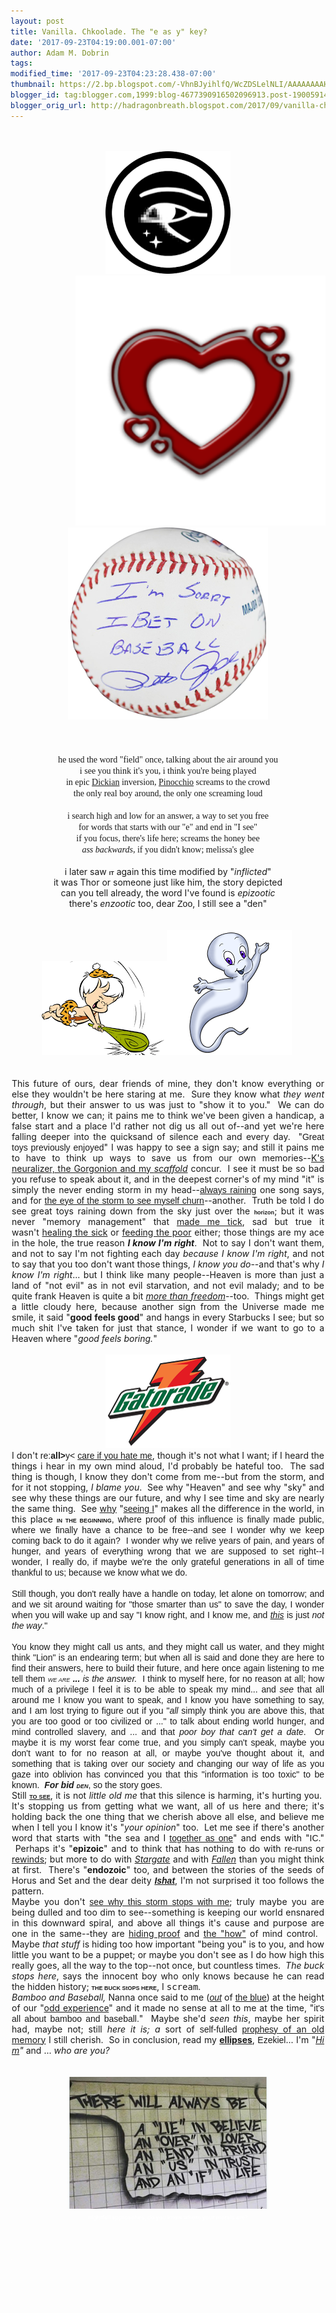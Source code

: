 ```yaml
---
layout: post
title: Vanilla. Chkoolade. The "e as y" key?
date: '2017-09-23T04:19:00.001-07:00'
author: Adam M. Dobrin
tags: 
modified_time: '2017-09-23T04:23:28.438-07:00'
thumbnail: https://2.bp.blogspot.com/-VhnBJyihlfQ/WcZDSLelNLI/AAAAAAAAH5Q/_7XfUW9zliYwx6HgP1GMFTf0I-0UxRcxACK4BGAYYCw/s72-c/image-774479.png
blogger_id: tag:blogger.com,1999:blog-4677390916502096913.post-1900591463164277153
blogger_orig_url: http://hadragonbreath.blogspot.com/2017/09/vanilla-chkoolade-e-as-y-key.html
---
```


<div dir="ltr"><div class="gmail_quote"><br /><div dir="ltr"><div class="gmail_quote"><div dir="ltr"><div class="gmail_quote"><br /><div dir="ltr"><div class="gmail_quote"><div dir="ltr"><div style="text-align: center;"><a href="http://hyamdai.reallyhim.com/"><img alt="" border="0" height="196" id="BLOGGER_PHOTO_ID_6468931894362059954" src="reqs/2.bp.blogspot.com/-VhnBJyihlfQ/WcZDSLelNLI/AAAAAAAAH5Q/_7XfUW9zliYwx6HgP1GMFTf0I-0UxRcxACK4BGAYYCw/s200/image-774479.png" width="200" /></a></div><div style="text-align: right;"><a href="http://valentine.reallyhim.com/"><img alt="" border="0" height="400" id="BLOGGER_PHOTO_ID_6468931908929460786" src="reqs/3.bp.blogspot.com/-0Eky69gaMiw/WcZDTBvuGjI/AAAAAAAAH5Y/r-wnNDfBEsgI0OQrxqI3cgVZLgc5Pk_2QCK4BGAYYCw/s400/image-778471.png" width="400" /></a></div><div style="text-align: center;"><a href="http://who.reallyhim.com/"><img alt="" border="0" id="BLOGGER_PHOTO_ID_6468931927537814658" src="reqs/4.bp.blogspot.com/-DhLVWxiMVCk/WcZDUHETDII/AAAAAAAAH5g/SeyMLbinLZsT7c5ZosfcSmgVFGcmohfRQCK4BGAYYCw/s320/image-782524.png" /></a></div><div style="text-align: center;"><br /></div><div style="text-align: center;"><br /></div><div style="text-align: center;"><br /></div></div><div hspace="streak-pt-mark" style="max-height: 1px;"><img alt="" src="reqs/mailfoogae.appspot.com/t?sender=aYWRhbUBmcm9tdGhlbWFjaGluZS5vcmc%3D&amp;type=zerocontent&amp;guid=faff6688-f293-473a-964a-1abd2a6e7d51" style="max-height: 0px; overflow: hidden; width: 0px;" /><span style="color: white; font-size: xx-small;">ᐧ</span></div></div><div dir="ltr"><div style="text-align: center;"><span style="font-family: times new roman, serif;">he used the word "field" once, talking about the air around you</span></div><div style="text-align: center;"><span style="font-family: times new roman, serif;">i see you think it's you, i think you're being played</span></div><div style="text-align: center;"><span style="font-family: times new roman, serif;">in epic <a href="http://who.reallyhim.com/" target="_blank">Dickian</a> inversion, <a href="http://hyamdai.reallyhim.com/" target="_blank">Pinocchio</a>&nbsp;screams to the crowd</span></div><div style="text-align: center;"><span style="font-family: times new roman, serif;">the only real boy around, the only one screaming loud</span></div><div style="text-align: center;"><span style="font-family: times new roman, serif;"><br /></span></div><div style="text-align: center;"><span style="font-family: times new roman, serif;">i search high and low for an answer, a way to set you free</span></div><div style="text-align: center;"><span style="font-family: times new roman, serif;">for words that starts with our "e" and end in "I see"</span></div><div style="text-align: center;"><span style="font-family: times new roman, serif;">if you focus, there's life here; screams the honey bee</span></div><div style="text-align: center;"><span style="font-family: times new roman, serif;"><i>ass backwards</i>, if you didn't know; melissa's glee</span></div><div style="text-align: center;"><span style="font-family: times new roman, serif;"><br /></span></div><div style="text-align: center;">i later saw&nbsp;<b><span style="font-family: arial black, sans-serif; font-size: xx-small;">IT</span></b>&nbsp;again this time modified by "<i>inflicted</i>"</div><div style="text-align: center;">it was Thor or someone just like him, the story depicted</div><div style="text-align: center;">can you tell already, the word I've found is <i>epizootic</i></div><div style="text-align: center;">there's&nbsp;<i>enzootic&nbsp;</i>too, dear&nbsp;<span style="font-family: comic sans ms, sans-serif;">Zoo</span>, I still see a "den"</div><div style="text-align: center;"><br /></div><div style="text-align: center;"><br /></div><div style="text-align: center;"><a href="http://ender.reallyhim.com/"><img alt="" border="0" height="150" id="BLOGGER_PHOTO_ID_6468931947108536642" src="reqs/1.bp.blogspot.com/-QcvBaQNlcGA/WcZDVP-UkUI/AAAAAAAAH5o/w4W_JO8tt54YXxDottKoItm-4L5uomalQCK4BGAYYCw/s200/image-786255.png" width="200" /></a><a href="http://valentine.reallyhim.com/"><img alt="" border="0" height="200" id="BLOGGER_PHOTO_ID_6468931962358265634" src="reqs/1.bp.blogspot.com/-IGGhjkstre4/WcZDWIyI9yI/AAAAAAAAH5w/sOgJMFa19q0I06eq9dOt_koJjBgDpjKqQCK4BGAYYCw/s200/image-790070.png" width="200" /></a>&nbsp;</div><div style="text-align: center;"><br /><br /></div><div style="text-align: center;"><center><div style="text-align: justify; width: 500px;"><div>This future of ours, dear friends of mine, they don't know everything or else they wouldn't be here staring at me.&nbsp; Sure they know what&nbsp;<em>they went through</em>, but their answer to us was just to "show it to you." &nbsp;We can do better, I know we can; it pains me to think we've been given a handicap, a false start and a place I'd rather not dig us all out of--and yet we're here falling deeper into the quicksand of silence each and every day. &nbsp;"<span style="font-family: &quot;comic sans ms&quot; , sans-serif;">Great toys previously enjoyed</span>" I was happy to see a sign say; and still it pains me to have to think up ways to save us from our own memories--<a href="http://scaffold.reallyhim.com/" target="_blank">K's neuralizer, the Gorgonion and my&nbsp;<em>scaffold</em></a>&nbsp;concur.&nbsp; I see it must be so bad you refuse to speak about it, and in the deepest corner's of my mind "it" is simply the never ending storm in my head--<span style="font-family: arial narrow, sans-serif;"><a href="https://www.youtube.com/watch?v=v4V2gaCCQh4" target="_blank">always raining</a></span> one song says, and for&nbsp;<a href="http://hyamdai.reallyhim.com/" target="_blank"><span style="font-family: &quot;arial black&quot; , sans-serif;">the eye of the storm to see myself churn</span></a>--another.&nbsp; Truth be told I do see great toys raining down from the sky just over the <b><span style="font-family: arial black, sans-serif; font-size: xx-small;">horizon</span></b>; but it was never "memory management" that&nbsp;<a href="http://bethesda.reallyhim.com/" target="_blank">made me tick</a>, sad but true it wasn't&nbsp;<a href="http://who.reallyhim.com/" target="_blank">healing the sick</a>&nbsp;or&nbsp;<a href="http://bereshit.reallyhim.com/" target="_blank">feeding the poor</a>&nbsp;either; those things are my ace in the hole, the true reason&nbsp;<strong><em>I know I'm right</em></strong>.&nbsp; Not to say I don't want them, and not to say I'm not fighting each day&nbsp;<em>because I know I'm right</em>, and not to say that you too don't want those things,&nbsp;<em>I</em>&nbsp;<em>know you do</em>--and that's why&nbsp;<em>I know I'm right</em>... but I think like many people--Heaven is more than just a land of "not evil" as in not evil starvation, and not evil malady; and to be quite frank Heaven is quite a bit&nbsp;<em><a href="http://gate.reallyhim.com/" target="_blank">more than freedom</a></em>--too.&nbsp; Things might get a little cloudy here, because another sign from the Universe made me smile, it said "<strong>good feels good</strong>" and hangs in every Starbucks I see; but so much shit I've taken for just that stance, I wonder if we want to go to a Heaven where "<em>good feels boring.</em>"</div><div><br /></div><div style="text-align: center;"><a href="http://who.reallyhim.com/"><img alt="" border="0" height="150" id="BLOGGER_PHOTO_ID_6468931974243091554" src="reqs/1.bp.blogspot.com/-z51bsSWsPpk/WcZDW1DtBGI/AAAAAAAAH54/vpfkDmiAVUIAsV-jCTaRhugjsgr35ClXwCK4BGAYYCw/s200/image-793610.png" width="200" /></a></div><div></div><div>I don't&nbsp;<span style="font-family: &quot;comic sans ms&quot; , sans-serif;">re:<strong>all&gt;</strong>y&lt;</span>&nbsp;<span style="font-family: &quot;arial black&quot; , sans-serif;"><a href="http://who.reallyhim.com/" target="_blank">care if you hate me</a></span>, though it's not what I want; if I heard the things i hear in my own mind aloud, I'd probably be hateful too.&nbsp; The sad thing is though, I know they don't come from me--but from the storm, and for it not stopping,&nbsp;<em>I blame you</em>.&nbsp; See why "Heaven" and see why "sky" and see why these things are our future, and why I see time and sky are nearly the same thing.&nbsp; See&nbsp;<a href="http://ender.reallyhim.com/" target="_blank">why</a>&nbsp;"<span style="font-family: &quot;comic sans ms&quot; , sans-serif;"><a href="http://valentine.reallyhim.com/" target="_blank">seeing I</a></span>" makes all the difference in the world, in this place&nbsp;<span style="font-family: &quot;arial black&quot; , sans-serif;"><strong><span style="font-size: xx-small;">IN THE BEGINNING</span></strong>,&nbsp;</span><span style="font-family: &quot;arial&quot; , &quot;helvetica&quot; , sans-serif;">where proof of this influence is finally made public, where we finally have a chance to be free--and see I wonder why we keep coming back to do it again?&nbsp; I wonder why we relive years of pain, and years of hunger, and years of everything wrong that we are supposed to set right--I wonder, I really do, if maybe we're the only grateful generations in all of time thankful to us; because we know what we do.</span></div><div><span style="font-family: &quot;arial&quot; , &quot;helvetica&quot; , sans-serif;"><br /></span></div><div><span style="font-family: arial, helvetica, sans-serif;">Still though, you don't really have a handle on today, let alone on tomorrow; and and we sit around waiting for "those smarter than us" to save the day, I wonder when you will wake up and say "I know right, and I know me, and&nbsp;</span><i><span style="font-family: arial narrow, sans-serif;"><a href="http://threetag.reallyhim.com/" target="_blank">this</a></span></i><span style="font-family: arial, helvetica, sans-serif;">&nbsp;is just&nbsp;</span><i style="font-family: arial,helvetica,sans-serif;">not the way</i><span style="font-family: arial, helvetica, sans-serif;">."</span></div><div><span style="font-family: &quot;arial&quot; , &quot;helvetica&quot; , sans-serif;"><br /></span></div><div><span style="font-family: arial, helvetica, sans-serif;">You know they might call us ants, and they might call us water, and they might think "Lion" is an endearing term; but when all is said and done they are here to find their answers, here to build their future, and here once again listening to me tell them&nbsp;</span><span style="font-family: arial black, sans-serif; font-size: xx-small; font-style: italic;">WE ARE</span><i style="font-family: arial,helvetica,sans-serif;">&nbsp;</i><b style="font-family: arial,helvetica,sans-serif; font-style: italic;">...</b><i style="font-family: arial,helvetica,sans-serif;">&nbsp;is the answer. &nbsp;</i><span style="font-family: arial, helvetica, sans-serif;">I think to myself here, for no reason at all; how much of a privilege&nbsp;I feel it is to be able to speak my mind... and <i>see</i> that all around me I know you want to speak, and I know you have something&nbsp;to say, and I am lost trying to figure out if you "</span><i style="font-family: arial,helvetica,sans-serif;">all&nbsp;</i><span style="font-family: arial, helvetica, sans-serif;">simply think you are above this, that you are too good or too civilized or ..." to talk about ending world hunger, and mind controlled slavery, and ... and that&nbsp;</span><i><span style="font-family: comic sans ms, sans-serif;">poor boy that can't get a date</span></i><span style="font-family: arial, helvetica, sans-serif;">.&nbsp; Or maybe it is my worst fear come true, and you simply can't speak, maybe you don't want to for&nbsp;</span><span style="font-family: comic sans ms, sans-serif;">no reason at all,&nbsp;</span><span style="font-family: arial, helvetica, sans-serif;">or maybe you've thought about it, and something that is taking over our society and changing our way of life as you gaze into oblivion has convinced you that this "information is too toxic" to be known. &nbsp;</span><i><b><span style="font-family: arial, helvetica, sans-serif;">For bid </span><span style="font-family: arial black, sans-serif; font-size: xx-small;">DEN</span></b></i><span style="font-family: arial, helvetica, sans-serif;">, so the story goes.&nbsp;</span></div><div></div><div>Still <b><span style="font-family: arial black, sans-serif; font-size: xx-small;"><a href="http://ver.reallyhim.com/" target="_blank">TO SEE</a></span></b>, it is not <i>little old me</i> that this silence is harming, it's hurting you.&nbsp; It's stopping us from getting what we want, all of us here and there; it's holding back the one thing that we cherish above all else, and believe me when I tell you I know it's "<i>your opinion</i>" too.&nbsp; Let me see if there's another word that starts with "the sea and I <span style="font-family: arial narrow, sans-serif;"><a href="https://www.youtube.com/watch?v=rn_YodiJO6k" target="_blank">together as one</a></span>" and ends with "<span style="font-family: &quot;arial black&quot; , sans-serif;">IC</span>." &nbsp;Perhaps it's "<strong>epizoic</strong>" and to think that has nothing to do with <span style="font-family: comic sans ms, sans-serif;">re-runs</span> or <a href="http://threetag.reallyhim.com/" target="_blank">rewinds</a>; but more to do with<em>&nbsp;<a href="http://valentine.reallyhim.com/" target="_blank">Stargate</a></em>&nbsp;and with&nbsp;<em><a href="http://ender.reallyhim.com/" target="_blank">Fallen</a></em>&nbsp;than you might think at first.&nbsp; There's "<strong>endozoic</strong>" too, and between the stories of the seeds of Horus and Set and the dear deity&nbsp;<em><strong><span style="font-family: &quot;arial black&quot; , sans-serif;"><a href="http://hadragonbreath.blogspot.com/2017/09/yankee-doodle-went-to-win-riding-on-one.html" target="_blank">Ishat</a></span></strong></em>, I'm not surprised it too follows the pattern.&nbsp;</div><div></div><div>Maybe you don't&nbsp;<span style="font-family: &quot;arial black&quot; , sans-serif;"><a href="http://valentine.reallyhim.com/" target="_blank">see why this storm stops with me</a></span>; truly maybe you are being dulled and too dim to see--something is keeping our world ensnared in this downward spiral, and above all things it's cause and purpose are one in the same--they are&nbsp;<a href="http://bereshit.reallyhim.com/" target="_blank">hiding proof</a>&nbsp;and&nbsp;<a href="http://ender.reallyhim.com/" target="_blank">the "how"</a>&nbsp;of mind control. &nbsp; Maybe&nbsp;<em>that stuff&nbsp;</em>is hiding too how important "being you" is to you, and how little you want to be a puppet; or maybe you don't see as I do how high this really goes, all the way to the top--not once, but countless times.&nbsp; <i>The buck stops here</i>, says the innocent boy who only knows because he can read the hidden history; <span style="font-family: arial black, sans-serif; font-size: xx-small;"><b>THE BUCK StOPS HERE</b></span>, I&nbsp;<span style="font-family: monospace, monospace;">scream</span>.</div><div></div><div><i>Bamboo and Baseball,</i> Nanna once said to me (<i><span style="font-family: arial narrow, sans-serif;"><a href="https://www.youtube.com/watch?v=7kWTHw_-FWc" target="_blank">out</a></span></i> of <a href="http://cyan.reallyhim.com/" target="_blank"><span style="font-family: comic sans ms, sans-serif;">the blue</span></a>) at the height of our "<a href="http://bit.ly/2xlCpTd" target="_blank">odd experience</a>" and it made no sense at all to me at the time, "<span style="font-family: comic sans ms, sans-serif;">it's all about bamboo and baseball.</span>" &nbsp;Maybe she'd <i>seen this</i>, maybe her spirit had, maybe not; still <i>here it is; a </i>sort of <span style="font-family: comic sans ms, sans-serif;">self-fulled <a href="https://www.google.com/search?q=reverse+engineering+revelation+%2Bsite%3Asilenceandbetrayal.wordpress.com&amp;rlz=1CAACAR_enUS749US749&amp;oq=reverse+engineering+revelation+%2Bsite%3Asilenceandbetrayal.wordpress.com&amp;aqs=chrome..69i57.10085j0j9&amp;sourceid=chrome&amp;ie=UTF-8" target="_blank">prophesy</a></span><a href="https://www.google.com/search?q=reverse+engineering+revelation+%2Bsite%3Asilenceandbetrayal.wordpress.com&amp;rlz=1CAACAR_enUS749US749&amp;oq=reverse+engineering+revelation+%2Bsite%3Asilenceandbetrayal.wordpress.com&amp;aqs=chrome..69i57.10085j0j9&amp;sourceid=chrome&amp;ie=UTF-8" target="_blank"> of an old memory</a> I still cherish.&nbsp; So in conclusion, read my&nbsp;<strong><a href="http://who.reallyhim.com/" target="_blank">ellipses</a></strong>,&nbsp;<span style="font-family: &quot;arial black&quot; , sans-serif;">Ezekiel</span>... I'm "<i><a href="http://reallyhim.com/" target="_blank">Hi m</a>"</i>&nbsp;and ...&nbsp;<em>who are you?</em>&nbsp;</div><div><br /></div><div><br /></div><div style="text-align: center;"><a href="http://cyan.reallyhim.com/"><img alt="" border="0" id="BLOGGER_PHOTO_ID_6468931992860960946" src="reqs/3.bp.blogspot.com/-OVlYgYoikTo/WcZDX6ajKLI/AAAAAAAAH6A/ujtAXKnivzkUpujTxWS9dsMx5Py3hcISwCK4BGAYYCw/s320/image-797221.png" /></a></div><div style="text-align: center;"><b><span style="color: white; font-size: xx-small;">nightfall approaches, do you know where your morals are?</span></b></div></div></center></div><div style="text-align: center;"><span style="color: white;"><br /></span></div><div><br /></div><div><br /></div></div><div hspace="streak-pt-mark" style="max-height: 1px;"><img alt="" src="reqs/mailfoogae.appspot.com/t?sender=aYWRhbUBmcm9tdGhlbWFjaGluZS5vcmc%3D&amp;type=zerocontent&amp;guid=76f1a410-9483-4b56-9cbf-fde778d5910f" style="max-height: 0px; overflow: hidden; width: 0px;" /><span style="color: white; font-size: xx-small;">ᐧ</span></div><div><span style="color: white; font-size: xx-small;"><br /></span></div></div><div hspace="streak-pt-mark" style="max-height: 1px;"><img alt="" src="reqs/mailfoogae.appspot.com/t?sender=aYWRhbUBmcm9tdGhlbWFjaGluZS5vcmc%3D&amp;type=zerocontent&amp;guid=05745a0d-98ef-46c1-a80b-54d34384dd96" style="max-height: 0px; overflow: hidden; width: 0px;" /><span style="color: white; font-size: xx-small;">ᐧ</span></div></div><br /></div><div hspace="streak-pt-mark" style="max-height: 1px;"><img alt="" src="reqs/mailfoogae.appspot.com/t?sender=aYWRhbUBmcm9tdGhlbWFjaGluZS5vcmc%3D&amp;type=zerocontent&amp;guid=8288ba44-451f-466b-bc7a-185ce09acc2e" style="max-height: 0px; overflow: hidden; width: 0px;" /><span style="color: white; font-size: xx-small;">ᐧ</span></div></div><br /></div><div hspace="streak-pt-mark" style="max-height: 1px;"><img alt="" src="reqs/mailfoogae.appspot.com/t?sender=aYWRhbUBmcm9tdGhlbWFjaGluZS5vcmc%3D&amp;type=zerocontent&amp;guid=52af6a44-2693-404f-a361-ba3c59db128e" style="max-height: 0px; overflow: hidden; width: 0px;" /><span style="color: white; font-size: xx-small;">ᐧ</span></div></div><br /></div><div hspace="streak-pt-mark" style="max-height: 1px;"><img alt="" src="reqs/mailfoogae.appspot.com/t?sender=aYWRhbUBmcm9tdGhlbWFjaGluZS5vcmc%3D&amp;type=zerocontent&amp;guid=2adba0cf-241c-4795-a7b8-8bb7eb03ea85" style="max-height: 0px; overflow: hidden; width: 0px;" /><span style="color: white; font-size: xx-small;">ᐧ</span></div>